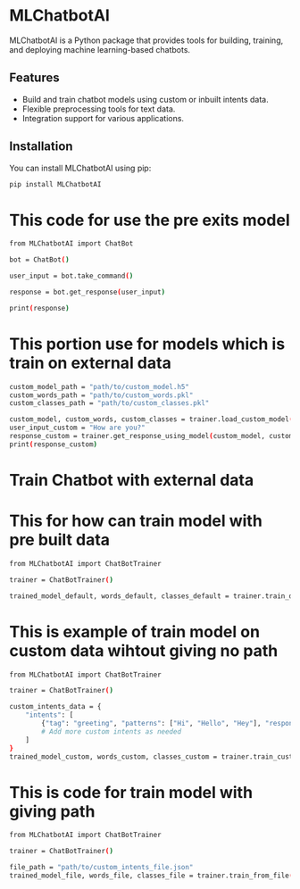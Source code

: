 # MLChatbotAI

MLChatbotAI is a Python package that provides tools for building, training, and deploying machine learning-based chatbots.

## Features

- Build and train chatbot models using custom or inbuilt intents data.
- Flexible preprocessing tools for text data.
- Integration support for various applications.

## Installation

You can install MLChatbotAI using pip:

```bash
pip install MLChatbotAI
```
# This code for use the pre exits model 
```bash
from MLChatbotAI import ChatBot

bot = ChatBot()

user_input = bot.take_command()

response = bot.get_response(user_input)

print(response)
```

# This portion use for models which is train on external data
```bash
custom_model_path = "path/to/custom_model.h5"
custom_words_path = "path/to/custom_words.pkl"
custom_classes_path = "path/to/custom_classes.pkl"

custom_model, custom_words, custom_classes = trainer.load_custom_model(custom_model_path, custom_words_path, custom_classes_path)
user_input_custom = "How are you?"
response_custom = trainer.get_response_using_model(custom_model, custom_words, custom_classes, user_input_custom)
print(response_custom)
```
# Train Chatbot with external data

# This for how can train model with pre built data
```bash
from MLChatbotAI import ChatBotTrainer

trainer = ChatBotTrainer()

trained_model_default, words_default, classes_default = trainer.train_default()
```
# This is example of train model on custom data wihtout giving no path
```bash
from MLChatbotAI import ChatBotTrainer

trainer = ChatBotTrainer()

custom_intents_data = {
    "intents": [
        {"tag": "greeting", "patterns": ["Hi", "Hello", "Hey"], "responses": ["Hello! How can I help you?"]},
        # Add more custom intents as needed
    ]
}
trained_model_custom, words_custom, classes_custom = trainer.train_custom(custom_intents_data)
```

# This is code for train model with giving path
```bash
from MLChatbotAI import ChatBotTrainer

trainer = ChatBotTrainer()

file_path = "path/to/custom_intents_file.json"
trained_model_file, words_file, classes_file = trainer.train_from_file(file_path)
```



